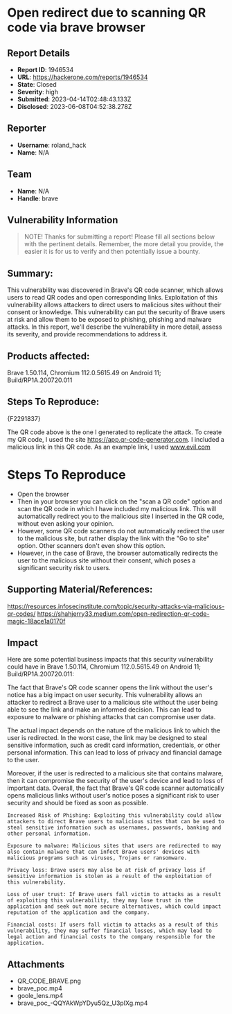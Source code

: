 # Open redirect due to scanning QR code via brave browser

## Report Details
- **Report ID**: 1946534
- **URL**: https://hackerone.com/reports/1946534
- **State**: Closed
- **Severity**: high
- **Submitted**: 2023-04-14T02:48:43.133Z
- **Disclosed**: 2023-06-08T04:52:38.278Z

## Reporter
- **Username**: roland_hack
- **Name**: N/A

## Team
- **Name**: N/A
- **Handle**: brave

## Vulnerability Information
> NOTE! Thanks for submitting a report! Please fill all sections below with the pertinent details. Remember, the more detail you provide, the easier it is for us to verify and then potentially issue a bounty.

## Summary:
This vulnerability was discovered in Brave's QR code scanner, which allows users to read QR codes and open corresponding links. Exploitation of this vulnerability allows attackers to direct users to malicious sites without their consent or knowledge. This vulnerability can put the security of Brave users at risk and allow them to be exposed to phishing, phishing and malware attacks. In this report, we'll describe the vulnerability in more detail, assess its severity, and provide recommendations to address it.



## Products affected: 

Brave 1.50.114, Chromium 112.0.5615.49 on Android 11; Build/RP1A.200720.011

## Steps To Reproduce:

{F2291837}

The QR code above is the one I generated to replicate the attack.
To create my QR code, I used the site https://app.qr-code-generator.com.
 I included a malicious link in this QR code. As an example link, I used www.evil.com

#  Steps To Reproduce

 -  Open the browser 
- Then in your browser you can click on the "scan a QR code" option and scan the QR code in which I have included my malicious link. 
This will automatically redirect you to the malicious site I inserted in the QR code, without even asking your opinion.
- However, some QR code scanners do not automatically redirect the user to the malicious site, but rather display the link with the "Go to site" option. Other scanners don't even show this option. 
- However, in the case of Brave, the browser automatically redirects the user to the malicious site without their consent, which poses a significant security risk to users.


## Supporting Material/References:

https://resources.infosecinstitute.com/topic/security-attacks-via-malicious-qr-codes/
https://shahjerry33.medium.com/open-redirection-qr-code-magic-18ace1a0170f

## Impact

Here are some potential business impacts that this security vulnerability could have in Brave 1.50.114, Chromium 112.0.5615.49 on Android 11; Build/RP1A.200720.011:

The fact that Brave's QR code scanner opens the link without the user's notice has a big impact on user security. This vulnerability allows an attacker to redirect a Brave user to a malicious site without the user being able to see the link and make an informed decision. This can lead to exposure to malware or phishing attacks that can compromise user data.

The actual impact depends on the nature of the malicious link to which the user is redirected. In the worst case, the link may be designed to steal sensitive information, such as credit card information, credentials, or other personal information. This can lead to loss of privacy and financial damage to the user.

Moreover, if the user is redirected to a malicious site that contains malware, then it can compromise the security of the user's device and lead to loss of important data. Overall, the fact that Brave's QR code scanner automatically opens malicious links without user's notice poses a significant risk to user security and should be fixed as soon as possible.

    Increased Risk of Phishing: Exploiting this vulnerability could allow attackers to direct Brave users to malicious sites that can be used to steal sensitive information such as usernames, passwords, banking and other personal information.

    Exposure to malware: Malicious sites that users are redirected to may also contain malware that can infect Brave users' devices with malicious programs such as viruses, Trojans or ransomware.

    Privacy loss: Brave users may also be at risk of privacy loss if sensitive information is stolen as a result of the exploitation of this vulnerability.

    Loss of user trust: If Brave users fall victim to attacks as a result of exploiting this vulnerability, they may lose trust in the application and seek out more secure alternatives, which could impact reputation of the application and the company.

    Financial costs: If users fall victim to attacks as a result of this vulnerability, they may suffer financial losses, which may lead to legal action and financial costs to the company responsible for the application.

## Attachments
- QR_CODE_BRAVE.png
- brave_poc.mp4
- goole_lens.mp4
- brave_poc_-QQYAkWpYDyu5Qz_U3pIXg.mp4
